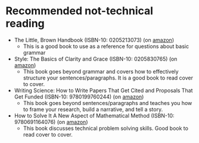 # Recommended not-technical reading
* The Little, Brown Handbook (ISBN-10: 0205213073) (on [amazon](https://www.amazon.com/Little-Brown-Handbook-12th/dp/0205213073]))
  * This is a good book to use as a reference for questions about basic grammar
* Style: The Basics of Clarity and Grace (ISBN-10: 0205830765) (on [amazon](https://www.amazon.com/Style-Basics-Clarity-Grace-4th/dp/0205830765/))
  * This book goes beyond grammar and covers how to effectively structure your sentences/paragraphs. It is a good book to read cover to cover.
* Writing Science: How to Write Papers That Get Cited and Proposals That Get Funded  (ISBN-10: 9780199760244) (on [amazon](https://www.amazon.com/Writing-Science-Papers-Proposals-Funded-dp-0199760241/dp/0199760241))
  * This book goes beyond sentences/paragraphs and teaches you how to frame your research, build a narrative, and tell a story.
* How to Solve It A New Aspect of Mathematical Method (ISBN-10: 9780691164076) (on [amazon](https://www.amazon.com/How-Solve-Mathematical-Princeton-Science/dp/069116407X))
  * This book discusses technical problem solving skills. Good book to read cover to cover.
